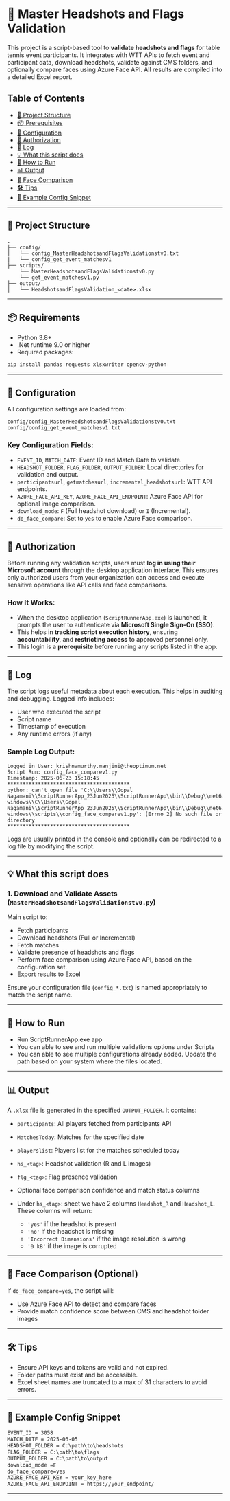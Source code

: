 # 🧠 Master Headshots and Flags Validation

This project is a script-based tool to **validate headshots and flags** for table tennis event participants. It integrates with WTT APIs to fetch event and participant data, download headshots, validate against CMS folders, and optionally compare faces using Azure Face API. All results are compiled into a detailed Excel report.

## Table of Contents

* [📂 Project Structure](#-📂-project-structure)
* [📦 Prerequisites](#-📦-prerequisites)
* [📄 Configuration](#-📄-configuration)
* [🔐 Authorization](#-🔐-authorization)
* [📜 Log](#-📜-log)
* [💡 What this script does](#-💡-what-this-script-does)
* [🚀 How to Run](#-🚀-how-to-run)
* [📊 Output](#-📊-output)
* [🧪 Face Comparison](#-🧪-face-comparison)
* [🛠 Tips](#-🛠-tips)
* [📝 Example Config Snippet](#-📝-example-config-snippet)
  

---

## 📂 Project Structure

```
.
├── config/
│   └── config_MasterHeadshotsandFlagsValidationstv0.txt
|   └── config_get_event_matchesv1
├── scripts/
    └── MasterHeadshotsandFlagsValidationstv0.py
    └── get_event_matchesv1.py
├── output/
│   └── HeadshotsandFlagsValidation_<date>.xlsx
```

---

## 📦 Requirements

* Python 3.8+
* .Net runtime 9.0 or higher
* Required packages:

```bash
pip install pandas requests xlsxwriter opencv-python
```

---

## 📄 Configuration

All configuration settings are loaded from:

```
config/config_MasterHeadshotsandFlagsValidationstv0.txt
config/config_get_event_matchesv1.txt
```

### Key Configuration Fields:

* `EVENT_ID`, `MATCH_DATE`: Event ID and Match Date to validate.
* `HEADSHOT_FOLDER`, `FLAG_FOLDER`, `OUTPUT_FOLDER`: Local directories for validation and output.
* `participantsurl`, `getmatchesurl`, `incremental_headshotsurl`: WTT API endpoints.
* `AZURE_FACE_API_KEY`, `AZURE_FACE_API_ENDPOINT`: Azure Face API for optional image comparison.
* `download_mode`: `F` (Full headshot download) or `I` (Incremental).
* `do_face_compare`: Set to `yes` to enable Azure Face comparison.

---

## 🔐 Authorization

Before running any validation scripts, users must **log in using their Microsoft account** through the desktop application interface. This ensures only authorized users from your organization can access and execute sensitive operations like API calls and face comparisons.

### How It Works:

* When the desktop application (`ScriptRunnerApp.exe`) is launched, it prompts the user to authenticate via **Microsoft Single Sign-On (SSO)**.
* This helps in **tracking script execution history**, ensuring **accountability**, and **restricting access** to approved personnel only.
* This login is a **prerequisite** before running any scripts listed in the app.

---

## 📜 Log

The script logs useful metadata about each execution. This helps in auditing and debugging. Logged info includes:

* User who executed the script
* Script name
* Timestamp of execution
* Any runtime errors (if any)

### Sample Log Output:

```text
Logged in User: krishnamurthy.manjini@theoptimum.net
Script Run: config_face_comparev1.py
Timestamp: 2025-06-23 15:18:45
****************************************
python: can't open file 'C:\\Users\\Gopal Nagamani\\ScriptRunnerApp_23Jun2025\\ScriptRunnerApp\\bin\\Debug\\net6.0-windows\\C\\Users\\Gopal Nagamani\\ScriptRunnerApp_23Jun2025\\ScriptRunnerApp\\bin\\Debug\\net6.0-windows\\scripts\\config_face_comparev1.py': [Errno 2] No such file or directory
****************************************
```

Logs are usually printed in the console and optionally can be redirected to a log file by modifying the script.

---

## 💡 What this script does

### 1. Download and Validate Assets (`MasterHeadshotsandFlagsValidationstv0.py`)

Main script to:

* Fetch participants
* Download headshots (Full or Incremental)
* Fetch matches
* Validate presence of headshots and flags
* Perform face comparison using Azure Face API, based on the configuration set.
* Export results to Excel

Ensure your configuration file (`config_*.txt`) is named appropriately to match the script name.

---

## 🚀 How to Run

* Run ScriptRunnerApp.exe app
* You can able to see and run multiple validations options under Scripts
* You can able to see multiple configurations already added. Update the path based on your system where the files located.

---

## 📊 Output

A `.xlsx` file is generated in the specified `OUTPUT_FOLDER`. It contains:

* `participants`: All players fetched from participants API
* `MatchesToday`: Matches for the specified date
* `playerslist`: Players list for the matches scheduled today
* `hs_<tag>`: Headshot validation (R and L images)
* `flg_<tag>`: Flag presence validation
* Optional face comparison confidence and match status columns
* Under `hs_<tag>`: sheet we have 2 columns `Headshot_R` and `Headshot_L`. These columns will return:

  * `'yes'` if the headshot is present
  * `'no'` if the headshot is missing
  * `'Incorrect Dimensions'` if the image resolution is wrong
  * `'0 kB'` if the image is corrupted

---

## 🧪 Face Comparison (Optional)

If `do_face_compare=yes`, the script will:

* Use Azure Face API to detect and compare faces
* Provide match confidence score between CMS and headshot folder images

---

## 🛠 Tips

* Ensure API keys and tokens are valid and not expired.
* Folder paths must exist and be accessible.
* Excel sheet names are truncated to a max of 31 characters to avoid errors.

---

## 📝 Example Config Snippet

```txt
EVENT_ID = 3058
MATCH_DATE = 2025-06-05
HEADSHOT_FOLDER = C:\path\to\headshots
FLAG_FOLDER = C:\path\to\flags
OUTPUT_FOLDER = C:\path\to\output
download_mode =F
do_face_compare=yes
AZURE_FACE_API_KEY = your_key_here
AZURE_FACE_API_ENDPOINT = https://your_endpoint/
```

---
